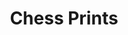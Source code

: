 ---
layout: project
order: 0
title: Chess Prints
excerpt: A series of chess opening prints.
permalink: /chess-prints/
project_image: projects/project-chess-opening-prints
hero_image: chess-prints/ruy-lopez-chess opening-print
hero_alt: Ruy Lopez chess opening print / poster
category: work
tags:
  - tag: Print Design
description:
  - paragraph: I've designed a series of prints based on popular chess opening positions. Each opening has the chess notation written underneath the title. I'm a big fan of chess and initially designed this print for myself before deciding to list them for sale through <a href="https://www.etsy.com/shop/DaveMullenJnr">my Etsy shop</a>.
images:
  - image_path: chess-prints/italian-game-chess-opening-print
    image_alt: Italian Game chess opening print / poster
  - image_path: chess-prints/london-system-chess-opening-print
    image_alt: London System chess opening print / poster
  - image_path: chess-prints/queens-gambit-chess-opening-print
    image_alt: The Queen's Gambit chess opening print / poster
---